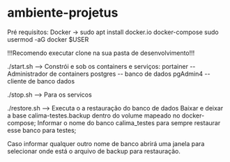 # ambiente-projetus

Pré requisitos:
Docker -> sudo apt install docker.io docker-compose
          sudo usermod -aG docker $USER
          
!!!Recomendo executar clone na sua pasta de desenvolvimento!!!

./start.sh --> Constrói e sob os containers e serviços:
  portainer -- Administrador de containers
  postgres  -- banco de dados
  pgAdmin4  -- cliente de banco dados
  
./stop.sh --> Para os servicos

./restore.sh --> Executa o a restauração do banco de dados
  Baixar e deixar a base calima-testes.backup dentro do volume mapeado no docker-compose;
  Informar o nome do banco calima_testes para sempre restaurar esse banco para testes;
  
  Caso informar qualquer outro nome de banco abrirá uma janela para selecionar onde está o arquivo de backup para restauração.
